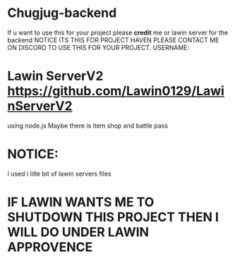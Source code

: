 # Chugjug-backend

If u want to use this for your project please **credit** me or lawin server for the backend NOTICE ITS THIS FOR PROJECT HAVEN PLEASE CONTACT ME ON DISCORD TO USE THIS FOR YOUR PROJECT.
USERNAME:
# Lawin ServerV2 https://github.com/Lawin0129/LawinServerV2

using node.js
Maybe there is item shop and battle pass

# NOTICE:
I used i litle bit of lawin servers files

# IF LAWIN WANTS ME TO SHUTDOWN THIS PROJECT THEN I WILL DO UNDER LAWIN APPROVENCE
